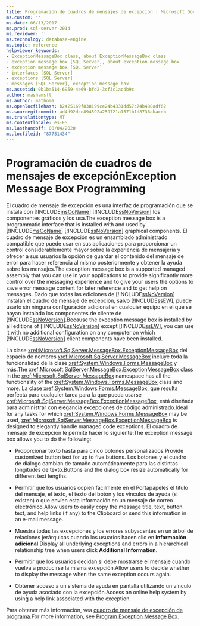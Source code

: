 ```yaml
---
title: Programación de cuadros de mensajes de excepción | Microsoft Docs
ms.custom: ''
ms.date: 06/13/2017
ms.prod: sql-server-2014
ms.reviewer: ''
ms.technology: database-engine
ms.topic: reference
helpviewer_keywords:
- ExceptionMessageBox class, about ExceptionMessageBox class
- exception message box [SQL Server], about exception message box
- exception message box [SQL Server]
- interfaces [SQL Server]
- exceptions [SQL Server]
- messages [SQL Server], exception message box
ms.assetid: 0b1ba514-6959-4e69-bfd2-3cf3c1ac4b9c
author: mashamsft
ms.author: mathoma
ms.openlocfilehash: b2425169f838199ce24b4331dd57c74b480adf62
ms.sourcegitcommit: ad4d92dce894592a259721a1571b1d8736abacdb
ms.translationtype: MT
ms.contentlocale: es-ES
ms.lasthandoff: 08/04/2020
ms.locfileid: "87751434"
---
```

# <a name="exception-message-box-programming"></a><span data-ttu-id="a90e1-102">Programación de cuadros de mensajes de excepción</span><span class="sxs-lookup"><span data-stu-id="a90e1-102">Exception Message Box Programming</span></span>
  <span data-ttu-id="a90e1-103">El cuadro de mensaje de excepción es una interfaz de programación que se instala con [!INCLUDE[msCoName](../../includes/msconame-md.md)] [!INCLUDE[ssNoVersion](../../includes/ssnoversion-md.md)] los componentes gráficos y los usa.</span><span class="sxs-lookup"><span data-stu-id="a90e1-103">The exception message box is a programmatic interface that is installed with and used by [!INCLUDE[msCoName](../../includes/msconame-md.md)] [!INCLUDE[ssNoVersion](../../includes/ssnoversion-md.md)] graphical components.</span></span> <span data-ttu-id="a90e1-104">El cuadro de mensaje de excepción es un ensamblado administrado compatible que puede usar en sus aplicaciones para proporcionar un control considerablemente mayor sobre la experiencia de mensajería y ofrecer a sus usuarios la opción de guardar el contenido del mensaje de error para hacer referencia al mismo posteriormente y obtener la ayuda sobre los mensajes.</span><span class="sxs-lookup"><span data-stu-id="a90e1-104">The exception message box is a supported managed assembly that you can use in your applications to provide significantly more control over the messaging experience and to give your users the options to save error message content for later reference and to get help on messages.</span></span> <span data-ttu-id="a90e1-105">Dado que todas las ediciones de [!INCLUDE[ssNoVersion](../../includes/ssnoversion-md.md)] instalan el cuadro de mensaje de excepción, salvo [!INCLUDE[ssEW](../../includes/ssew-md.md)], puede usarlo sin ninguna configuración adicional en cualquier equipo en el que se hayan instalado los componentes de cliente de [!INCLUDE[ssNoVersion](../../includes/ssnoversion-md.md)].</span><span class="sxs-lookup"><span data-stu-id="a90e1-105">Because the exception message box is installed by all editions of [!INCLUDE[ssNoVersion](../../includes/ssnoversion-md.md)] except [!INCLUDE[ssEW](../../includes/ssew-md.md)], you can use it with no additional configuration on any computer on which [!INCLUDE[ssNoVersion](../../includes/ssnoversion-md.md)] client components have been installed.</span></span>  
  
 <span data-ttu-id="a90e1-106">La clase <xref:Microsoft.SqlServer.MessageBox.ExceptionMessageBox> del espacio de nombres <xref:Microsoft.SqlServer.MessageBox> incluye toda la funcionalidad de la clase <xref:System.Windows.Forms.MessageBox> y más.</span><span class="sxs-lookup"><span data-stu-id="a90e1-106">The <xref:Microsoft.SqlServer.MessageBox.ExceptionMessageBox> class in the <xref:Microsoft.SqlServer.MessageBox> namespace has all the functionality of the <xref:System.Windows.Forms.MessageBox> class and more.</span></span> <span data-ttu-id="a90e1-107">La clase <xref:System.Windows.Forms.MessageBox>, que resulta perfecta para cualquier tarea para la que pueda usarse <xref:Microsoft.SqlServer.MessageBox.ExceptionMessageBox>, está diseñada para administrar con elegancia excepciones de código administrado.</span><span class="sxs-lookup"><span data-stu-id="a90e1-107">Ideal for any tasks for which <xref:System.Windows.Forms.MessageBox> may be used, <xref:Microsoft.SqlServer.MessageBox.ExceptionMessageBox> is designed to elegantly handle managed code exceptions.</span></span> <span data-ttu-id="a90e1-108">El cuadro de mensaje de excepción le permite hacer lo siguiente:</span><span class="sxs-lookup"><span data-stu-id="a90e1-108">The exception message box allows you to do the following:</span></span>  
  
-   <span data-ttu-id="a90e1-109">Proporcionar texto hasta para cinco botones personalizados.</span><span class="sxs-lookup"><span data-stu-id="a90e1-109">Provide customized button text for up to five buttons.</span></span> <span data-ttu-id="a90e1-110">Los botones y el cuadro de diálogo cambian de tamaño automáticamente para las distintas longitudes de texto.</span><span class="sxs-lookup"><span data-stu-id="a90e1-110">Buttons and the dialog box resize automatically for different text lengths.</span></span>  
  
-   <span data-ttu-id="a90e1-111">Permitir que los usuarios copien fácilmente en el Portapapeles el título del mensaje, el texto, el texto del botón y los vínculos de ayuda (si existen) o que envíen esta información en un mensaje de correo electrónico.</span><span class="sxs-lookup"><span data-stu-id="a90e1-111">Allow users to easily copy the message title, text, button text, and help links (if any) to the Clipboard or send this information in an e-mail message.</span></span>  
  
-   <span data-ttu-id="a90e1-112">Muestra todas las excepciones y los errores subyacentes en un árbol de relaciones jerárquicas cuando los usuarios hacen clic en **información adicional**.</span><span class="sxs-lookup"><span data-stu-id="a90e1-112">Display all underlying exceptions and errors in a hierarchical relationship tree when users click **Additional Information**.</span></span>  
  
-   <span data-ttu-id="a90e1-113">Permitir que los usuarios decidan si debe mostrarse el mensaje cuando vuelva a producirse la misma excepción.</span><span class="sxs-lookup"><span data-stu-id="a90e1-113">Allow users to decide whether to display the message when the same exception occurs again.</span></span>  
  
-   <span data-ttu-id="a90e1-114">Obtener acceso a un sistema de ayuda en pantalla utilizando un vínculo de ayuda asociado con la excepción.</span><span class="sxs-lookup"><span data-stu-id="a90e1-114">Access an online help system by using a help link associated with the exception.</span></span>  
  
 <span data-ttu-id="a90e1-115">Para obtener más información, vea [cuadro de mensaje de excepción de programa](../../../2014/database-engine/dev-guide/program-exception-message-box.md).</span><span class="sxs-lookup"><span data-stu-id="a90e1-115">For more information, see [Program Exception Message Box](../../../2014/database-engine/dev-guide/program-exception-message-box.md).</span></span>  
  
  
